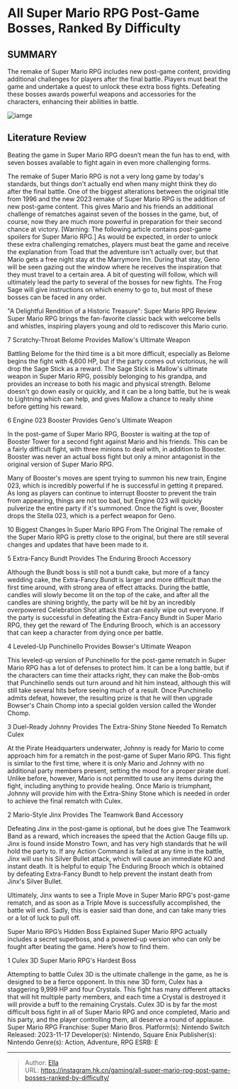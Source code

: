 # All Super Mario RPG Post-Game Bosses, Ranked By Difficulty


## SUMMARY 


 The remake of 
Super Mario RPG
 includes new post-game content, providing additional challenges for players after the final battle. 
 Players must beat the game and undertake a quest to unlock these extra boss fights. 
 Defeating these bosses awards powerful weapons and accessories for the characters, enhancing their abilities in battle. 

![iamge](https://static1.srcdn.com/wordpress/wp-content/uploads/2023/11/super-mario-rpg-post-game-bosses.jpg)

## Literature Review

Beating the game in Super Mario RPG doesn’t mean the fun has to end, with seven bosses available to fight again in even more challenging forms.




The remake of Super Mario RPG is not a very long game by today&#39;s standards, but things don&#39;t actually end when many might think they do after the final battle. One of the biggest alterations between the original title from 1996 and the new 2023 remake of Super Mario RPG is the addition of new post-game content. This gives Mario and his friends an additional challenge of rematches against seven of the bosses in the game, but, of course, now they are much more powerful in preparation for their second chance at victory.
[Warning: The following article contains post-game spoilers for Super Mario RPG.]
As would be expected, in order to unlock these extra challenging rematches, players must beat the game and receive the explanation from Toad that the adventure isn&#39;t actually over, but that Mario gets a free night stay at the Marrymore Inn. During that stay, Geno will be seen gazing out the window where he receives the inspiration that they must travel to a certain area. A bit of questing will follow, which will ultimately lead the party to several of the bosses for new fights. The Frog Sage will give instructions on which enemy to go to, but most of these bosses can be faced in any order.
            
 
 &#34;A Delightful Rendition of a Historic Treasure&#34;: Super Mario RPG Review 
Super Mario RPG brings the fan-favorite classic back with welcome bells and whistles, inspiring players young and old to rediscover this Mario curio.












 








 7  Scratchy-Throat Belome 
Provides Mallow&#39;s Ultimate Weapon
        

Battling Belome for the third time is a bit more difficult, especially as Belome begins the fight with 4,600 HP, but if the party comes out victorious, he will drop the Sage Stick as a reward. The Sage Stick is Mallow&#39;s ultimate weapon in Super Mario RPG, possibly belonging to his grandpa, and provides an increase to both his magic and physical strength. Belome doesn&#39;t go down easily or quickly, and it can be a long battle, but he is weak to Lightning which can help, and gives Mallow a chance to really shine before getting his reward.





 6  Engine 023 Booster 
Provides Geno&#39;s Ultimate Weapon
        

In the post-game of Super Mario RPG, Booster is waiting at the top of Booster Tower for a second fight against Mario and his friends. This can be a fairly difficult fight, with three minions to deal with, in addition to Booster.
Booster was never an actual boss fight but only a minor antagonist in the original version of Super Mario RPG. 

Many of Booster&#39;s moves are spent trying to summon his new train, Engine 023, which is incredibly powerful if he is successful in getting it prepared. As long as players can continue to interrupt Booster to prevent the train from appearing, things are not too bad, but Engine 023 will quickly pulverize the entire party if it&#39;s summoned. Once the fight is over, Booster drops the Stella 023, which is a perfect weapon for Geno.
            
 
 10 Biggest Changes In Super Mario RPG From The Original 
The remake of the Super Mario RPG is pretty close to the original, but there are still several changes and updates that have been made to it.








 5  Extra-Fancy Bundt 
Provides The Enduring Brooch Accessory


 







Although the Bundt boss is still not a bundt cake, but more of a fancy wedding cake, the Extra-Fancy Bundt is larger and more difficult than the first time around, with strong area of effect attacks. During the battle, candles will slowly become lit on the top of the cake, and after all the candles are shining brightly, the party will be hit by an incredibly overpowered Celebration Shot attack that can easily wipe out everyone. If the party is successful in defeating the Extra-Fancy Bundt in Super Mario RPG, they get the reward of The Enduring Brooch, which is an accessory that can keep a character from dying once per battle. 





 4  Leveled-Up Punchinello 
Provides Bowser&#39;s Ultimate Weapon
        

This leveled-up version of Punchinello for the post-game rematch in Super Mario RPG has a lot of defenses to protect him. It can be a long battle, but if the characters can time their attacks right, they can make the Bob-ombs that Punchinello sends out turn around and hit him instead, although this will still take several hits before seeing much of a result. Once Punchinello admits defeat, however, the resulting prize is that he will then upgrade Bowser&#39;s Chain Chomp into a special golden version called the Wonder Chomp.





 3  Duel-Ready Johnny 
Provides The Extra-Shiny Stone Needed To Rematch Culex


 







At the Pirate Headquarters underwater, Johnny is ready for Mario to come approach him for a rematch in the post-game of Super Mario RPG. This fight is similar to the first time, where it is only Mario and Johnny with no additional party members present, setting the mood for a proper pirate duel. Unlike before, however, Mario is not permitted to use any items during the fight, including anything to provide healing. Once Mario is triumphant, Johnny will provide him with the Extra-Shiny Stone which is needed in order to achieve the final rematch with Culex.





 2  Mario-Style Jinx 
Provides The Teamwork Band Accessory
        

Defeating Jinx in the post-game is optional, but he does give The Teamwork Band as a reward, which increases the speed that the Action Gauge fills up. Jinx is found inside Monstro Town, and has very high standards that he will hold the party to. If any Action Command is failed at any time in the battle, Jinx will use his Silver Bullet attack, which will cause an immediate KO and instant death.
It is helpful to equip The Enduring Brooch which is obtained by defeating Extra-Fancy Bundt to help prevent the instant death from Jinx&#39;s Silver Bullet. 

Ultimately, Jinx wants to see a Triple Move in Super Mario RPG&#39;s post-game rematch, and as soon as a Triple Move is successfully accomplished, the battle will end. Sadly, this is easier said than done, and can take many tries or a lot of luck to pull off.
            
 
 Super Mario RPG’s Hidden Boss Explained 
Super Mario RPG actually includes a secret superboss, and a powered-up version who can only be fought after beating the game. Here’s how to find them.








 1  Culex 3D 
Super Mario RPG&#39;s Hardest Boss


 







Attempting to battle Culex 3D is the ultimate challenge in the game, as he is designed to be a fierce opponent. In this new 3D form, Culex has a staggering 9,999 HP and four Crystals. This fight has many different attacks that will hit multiple party members, and each time a Crystal is destroyed it will provide a buff to the remaining Crystals. Culex 3D is by far the most difficult boss fight in all of Super Mario RPG and once completed, Mario and his party, and the player controlling them, all deserve a round of applause.
               Super Mario RPG   Franchise:   Super Mario Bros.    Platform(s):   Nintendo Switch    Released:   2023-11-17    Developer(s):   Nintendo, Square Enix    Publisher(s):   Nintendo    Genre(s):   Action, Adventure, RPG    ESRB:   E      

---

> Author: [Ella](https://instagram.hk.cn/)  
> URL: https://instagram.hk.cn/gaming/all-super-mario-rpg-post-game-bosses-ranked-by-difficulty/  

